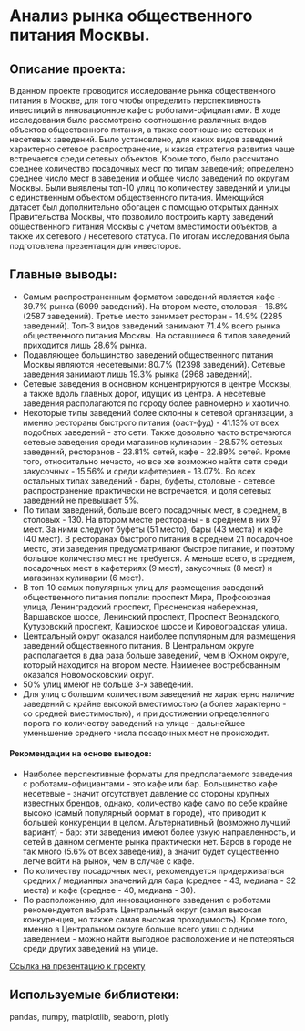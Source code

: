 # Анализ рынка общественного питания Москвы.

## Описание проекта:
В данном проекте проводится исследование рынка общественного питания в Москве, для того чтобы определить перспективность инвестиций в инновационное кафе с роботами-официантами. В ходе исследования было рассмотрено соотношение различных видов объектов общественного питания, а также соотношение сетевых и несетевых заведений. Было установлено, для каких видов заведений характерно сетевое распространение, и какая стратегия развития чаще встречается среди сетевых объектов. Кроме того, было рассчитано среднее количество посадочных мест по типам заведений; определено среднее число мест в заведении и общее число заведений по округам Москвы. Были выявлены топ-10 улиц по количеству заведений и улицы с единственным объектом общественного питания. Имеющийся датасет был дополнительно обогащен с помощью открытых данных Правительства Москвы, что позволило построить карту заведений общественного питания Москвы с учетом вместимости объектов, а также их сетевого / несетевого статуса. По итогам исследования была подготовлена презентация для инвесторов.

## Главные выводы:
* Самым распространенным форматом заведений является кафе - 39.7% рынка (6099 заведений). На втором месте, столовая - 16.8% (2587 заведений). Третье место занимает ресторан - 14.9% (2285 заведений). Топ-3 видов заведений занимают 71.4% всего рынка общественного питания Москвы. На оставшиеся 6 типов заведений приходится лишь 28.6% рынка.
* Подавляющее большинство заведений общественного питания Москвы являются несетевыми: 80.7% (12398 заведений). Сетевые заведения занимают лишь 19.3% рынка (2968 заведений).
* Сетевые заведения в основном концентрируются в центре Москвы, а также вдоль главных дорог, идущих из центра. А несетевые заведения располагаются по городу более равномерно и хаотично.
* Некоторые типы заведений более склонны к сетевой организации, а именно рестораны быстрого питания (фаст-фуд) - 41.13% от всех подобных заведений - это сети. Также довольно часто встречаются сетевые заведения среди магазинов кулинарии - 28.57% сетевых заведений, ресторанов - 23.81% сетей, кафе - 22.89% сетей. Кроме того, относительно нечасто, но все же возможно найти сети среди закусочных - 15.56% и среди кафетериев - 13.07%. Во всех остальных типах заведений - бары, буфеты, столовые - сетевое распространение практически не встречается, и доля сетевых заведений не превышает 5%.
* По типам заведений, больше всего посадочных мест, в среднем, в столовых - 130. На втором месте рестораны - в среднем в них 97 мест. За ними следуют буфеты (51 место), бары (43 места) и кафе (40 мест). В ресторанах быстрого питания в среднем 21 посадочное место, эти заведения предусматривают быстрое питание, и поэтому большое количество мест не требуется. А меньше всего, в среднем, посадочных мест в кафетериях (9 мест), закусочных (8 мест) и магазинах кулинарии (6 мест).
* В топ-10 самых популярных улиц для размещения заведений общественного питания попали: проспект Мира, Профсоюзная улица, Ленинградский проспект, Пресненская набережная, Варшавское шоссе, Ленинский проспект, Проспект Вернадского, Кутузовский проспект, Каширское шоссе и Кировоградская улица.
* Центральный округ оказался наиболее популярным для размещения заведений общественного питания. В Центральном округе располагается в два раза больше заведений, чем в Южном округе, который находится на втором месте. Наименее востребованным оказался Новомосковский округ.
* 50% улиц имеют не больше 3-х заведений.
* Для улиц с большим количеством заведений не характерно наличие заведений с крайне высокой вместимостью (а более характерно - со средней вместимостью), и при достижении определенного порога по количеству заведений на улице - дальнейшее уменьшение среднего числа посадочных мест не происходит.

#### Рекомендации на основе выводов:
* Наиболее перспективные форматы для предполагаемого заведения с роботами-официантами - это кафе или бар. Большинство кафе несетевые - значит отсутствует давление со стороны крупных известных брендов, однако, количество кафе само по себе крайне высоко (самый популярный формат в городе), что приводит к большей конкуренции в целом. Альтернативный (возможно лучший вариант) - бар: эти заведения имеют более узкую направленность, и сетей в данном сегменте рынка практически нет. Баров в городе не так много (5.6% от всех заведений), а значит будет существенно легче войти на рынок, чем в случае с кафе.
* По количеству посадочных мест, рекомендуется придерживаться средних / медианных значений для бара (среднее - 43, медиана - 32 места) и кафе (среднее - 40, медиана - 30).
* По расположению, для инновационного заведения с роботами рекомендуется выбрать Центральный округ (самая высокая конкуренция, но также самая высокая проходимость). Кроме того, именно в Центральном округе больше всего улиц с одним заведением - можно найти выгодное расположение и не потеряться среди других заведений на улице.

[Cсылка на презентацию к проекту](https://drive.google.com/file/d/1YVqRNI-X5eXL6EFbYfZBeZBeuhChwdgu/view?usp=sharing)

## Используемые библиотеки:
pandas, numpy, matplotlib, seaborn, plotly
